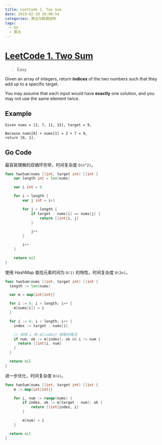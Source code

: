 ```yaml
---
title: LeetCode 1. Two Sum
date: 2019-02-20 20:00:54
categories: 算法与数据结构
tags:
  - Go
  - 算法
---
```

# [LeetCode 1. Two Sum](https://leetcode.com/problems/two-sum/)

> Easy

Given an array of integers, return **indices** of the two numbers such that they add up to a specific target.

You may assume that each input would have **exactly** one solution, and you may not use the same element twice.

## Example

```code
Given nums = [2, 7, 11, 15], target = 9,

Because nums[0] + nums[1] = 2 + 7 = 9,
return [0, 1].
```

## Go Code

最容易理解的双循环穷举，时间复杂度 `O(n^2)`。

```go
func twoSum(nums []int, target int) []int {
    var length int = len(nums)

    var i int = 0

    for i < length {
        var j int = i+1

        for j < length {
            if target - nums[i] == nums[j] {
                return []int{i, j}
            }

            j++
        }

        i++
    }

    return nil
}
```

使用 HashMap 查找元素时间为 `O(1)` 的特性，时间复杂度 `O(2n)`。

```go
func twoSum(nums []int, target int) []int {
  length := len(nums)

  var m = map[int]int{}

  for i := 0; i < length; i++ {
    m[nums[i]] = i
  }

  for i := 0; i < length; i++ {
    index := target - nums[i]

    // 排除 i 和 m[index] 相等的情况
    if num, ok := m[index]; ok && i != num {
      return []int{i, num}
    }
  }

  return nil
}
```

进一步优化，时间复杂度 `O(n)`。

```go
func twoSum(nums []int, target int) []int {
    m := map[int]int{}

    for i, num := range(nums) {
        if index, ok := m[target - num]; ok {
            return []int{index, i}
        }

        m[num] = i
    }

  return nil
}
```